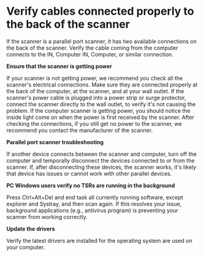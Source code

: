 # **Verify cables connected properly to the back of the scanner**

If the scanner is a parallel port scanner, it has two available connections on the back of the scanner. Verify the cable coming from the computer connects to the IN, Computer IN, Computer, or similar connection.

**Ensure that the scanner is getting power**

If your scanner is not getting power, we recommend you check all the scanner's electrical connections. Make sure they are connected properly at the back of the computer, at the scanner, and at your wall outlet. If the scanner's power cable is plugged into a power strip or surge protector, connect the scanner directly to the wall outlet, to verify it's not causing the problem. If the computer scanner is getting power, you should notice the inside light come on when the power is first received by the scanner. After checking the connections, if you still get no power to the scanner, we recommend you contact the manufacturer of the scanner.

**Parallel port scanner troubleshooting**

If another device connects between the scanner and computer, turn off the computer and temporally disconnect the devices connected to or from the scanner. If, after disconnecting these devices, the scanner works, it's likely that device has issues or cannot work with other parallel devices.

**PC Windows users verify no TSRs are running in the background**

Press Ctrl+Alt+Del and end task all currently running software, except explorer and Systray, and then scan again. If this resolves your issue, background applications (e.g., antivirus program) is preventing your scanner from working correctly.

**Update the drivers**

Verify the latest drivers are installed for the operating system are used on your computer.

